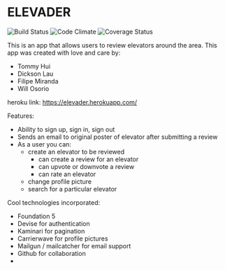 # ELEVADER

![Build Status](https://codeship.com/projects/29e51640-dcbb-0133-3a62-760a1f8f56cd/status?branch=master)
![Code Climate](https://codeclimate.com/github/filipemir/elevader.png)
![Coverage Status](https://coveralls.io/repos/filipemir/elevader/badge.png)

This is an app that allows users to review elevators around the area. This app was created with love and care by:
  - Tommy Hui
  - Dickson Lau
  - Filipe Miranda
  - Will Osorio

heroku link: https://elevader.herokuapp.com/

Features:
- Ability to sign up, sign in, sign out
- Sends an email to original poster of elevator after submitting a review
- As a user you can:
  - create an elevator to be reviewed
    - can create a review for an elevator
    - can upvote or downvote a review
    - can rate an elevator
  - change profile picture
  - search for a particular elevator

Cool technologies incorporated:
- Foundation 5
- Devise for authentication
- Kaminari for pagination
- Carrierwave for profile pictures
- Mailgun / mailcatcher for email support
- Github for collaboration
-
